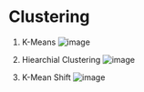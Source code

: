 # Clustering
1) K-Means
   ![image](https://github.com/SakshiGoyal001/Clustering/assets/100338507/0a7642ba-c8f6-4388-ab21-7b36ea914b05)

2) Hiearchial Clustering
![image](https://github.com/SakshiGoyal001/Clustering/assets/100338507/8c3aa021-09c1-4575-b41b-02bc35c01104)

3) K-Mean Shift
   ![image](https://github.com/SakshiGoyal001/Clustering/assets/100338507/75587eec-4a8f-47ba-a595-26b61c2bf6e0)
